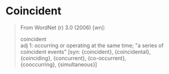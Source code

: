 Coincident
==========
> From WordNet (r) 3.0 (2006) [wn]:
>
>  coincident  
>      adj 1: occurring or operating at the same time; "a series of  
>             coincident events" [syn: {coincident}, {coincidental},  
>             {coinciding}, {concurrent}, {co-occurrent},  
>             {cooccurring}, {simultaneous}]  
